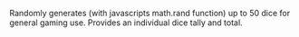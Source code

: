 Randomly generates (with javascripts math.rand function) up to 50 dice for general gaming use. Provides an individual dice tally and total.